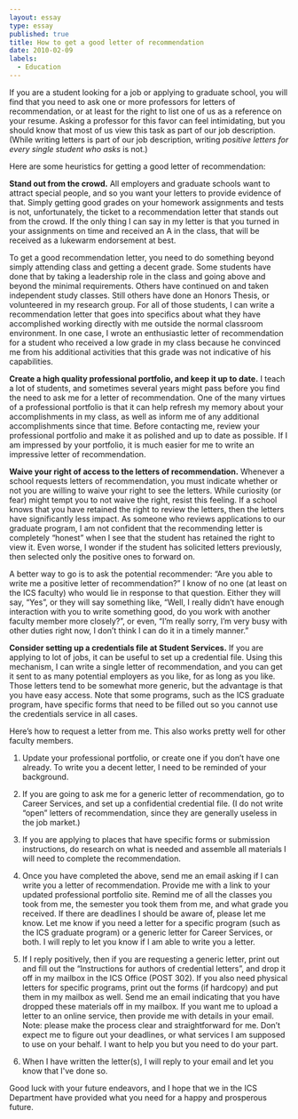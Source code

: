 ```yaml
---
layout: essay
type: essay
published: true
title: How to get a good letter of recommendation
date: 2010-02-09
labels:
  - Education
---
```


If you are a student looking for a job or applying to graduate school, you will find that you need to ask one or more professors for letters of recommendation, or at least for the right to list one of us as a reference on your resume.  Asking a professor for this favor can feel intimidating, but you should know that most of us view this task as part of our job description.  (While writing letters is part of our job description, writing *positive letters for every single student who asks* is not.)

Here are some heuristics for getting a good letter of recommendation:

**Stand out from the crowd.**  All employers and graduate schools want to attract special people, and so you want your letters to provide evidence of that.  Simply getting good grades on your homework assignments and tests is not, unfortunately, the ticket to a recommendation letter that stands out from the crowd.  If the only thing I can say in my letter is that you turned in your assignments on time and received an A in the class, that will be received as a lukewarm endorsement at best.

To get a good recommendation letter, you need to do something beyond simply attending class and getting a decent grade.  Some students have done that by taking a leadership role in the class and going above and beyond the minimal requirements.  Others have continued on and taken independent study classes.  Still others have done an Honors Thesis, or volunteered in my research group.   For all of those students, I can write a recommendation letter that goes into specifics about what they have accomplished working directly with me outside the normal classroom environment.  In one case, I wrote an enthusiastic letter of recommendation for a student who received a low grade in my class because he convinced me from his additional activities that this grade was not indicative of his capabilities.

**Create a high quality professional portfolio, and keep it up to date.**  I teach a lot of students, and sometimes several years might pass before you find the need to ask me for a letter of recommendation.   One of the many virtues of a professional portfolio is that it can help refresh my memory about your accomplishments in my class, as well as inform me of any additional accomplishments since that time.  Before contacting me, review your professional portfolio and make it as polished and up to date as possible.  If I am impressed by your portfolio, it is much easier for me to write an impressive letter of recommendation.

**Waive your right of access to the letters of recommendation.**  Whenever a school requests letters of recommendation, you must indicate whether or not you are willing to waive your right to see the letters.   While curiosity (or fear) might tempt you to not waive the right, resist this feeling.   If a school knows that you have retained the right to review the letters, then the letters have significantly less impact.   As someone who reviews applications to our graduate program, I am not confident that the recommending letter is completely “honest” when I see that the student has retained the right to view it.  Even worse, I wonder if the student has solicited letters previously, then selected only the positive ones to forward on.

A better way to go is to ask the potential recommender:  “Are you able to write me a positive letter of recommendation?”  I know of no one (at least on the ICS faculty) who would lie in response to that question.   Either they will say, “Yes”, or they will say something like, “Well, I really didn’t have enough interaction with you to write something good, do you work with another faculty member more closely?”, or even, “I’m really sorry, I’m very busy with other duties right now, I don’t think I can do it in a timely manner.”

**Consider setting up a credentials file at Student Services.**  If you are applying to lot of jobs, it can be useful to set up a credential file. Using this mechanism, I can write a single letter of recommendation, and you can get it sent to as many potential employers as you like, for as long as you like. Those letters tend to be somewhat more generic, but the advantage is that you have easy access.  Note that some programs, such as the ICS graduate program, have specific forms that need to be filled out so you cannot use the credentials service in all cases.


Here’s how to request a letter from me. This also works pretty well for other faculty members.

1. Update your professional portfolio, or create one if you don’t have one already.  To write you a decent letter, I need to be reminded of your background.

2. If you are going to ask me for a generic letter of recommendation, go to Career Services, and set up a confidential credential file. (I do not write “open” letters of recommendation, since they are generally useless in the job market.)

3. If you are applying to places that have specific forms or submission instructions, do research on what is needed and assemble all materials I will need to complete the recommendation.

4. Once you have completed the above, send me an email asking if I can write you a letter of recommendation.  Provide me with a link to your updated professional portfolio site. Remind me of all the classes you took from me, the semester you took them from me, and what grade you received.  If there are deadlines I should be aware of, please let me know.  Let me know if you need a letter for a specific program (such as the ICS graduate program) or a generic letter for Career Services, or both. I will reply to let you know if I am able to write you a letter. 

5. If I reply positively, then if you are requesting a generic letter, print out and fill out the “Instructions for authors of credential letters”, and drop it off in my mailbox in the ICS Office (POST 302).   If you also need physical letters for specific programs, print out the forms (if hardcopy) and put them in my mailbox as well.  Send me an email indicating that you have dropped these materials off in my mailbox.  If you want me to upload a letter to an online service, then provide me with details in your email.  Note: please make the process clear and straightforward for me.   Don’t expect me to figure out your deadlines, or what services I am supposed to use on your behalf.  I want to help you but you need to do your part.

6. When I have written the letter(s), I will reply to your email and let you know that I've done so.

Good luck with your future endeavors, and I hope that we in the ICS Department have provided what you need for a happy and prosperous future.
